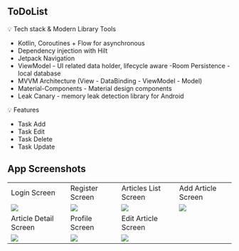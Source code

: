 ## ToDoList

💡 Tech stack & Modern Library Tools
- Kotlin, Coroutines + Flow for asynchronous
- Dependency injection with Hilt
- Jetpack Navigation
- ViewModel - UI related data holder, lifecycle aware
-Room Persistence - local database
- MVVM Architecture (View - DataBinding - ViewModel - Model)
- Material-Components - Material design components
- Leak Canary - memory leak detection library for Android

💡 Features
- Task Add
- Task Edit
- Task Delete
- Task Update

## App Screenshots
<table>
  <tbody><tr>
    <td>Login Screen</td>
     <td>Register Screen</td>
     <td>Articles List Screen</td>
     <td>Add Article Screen</td>
  </tr>
  <tr>
    <td valign="top"><a target="_blank" rel="noopener noreferrer" href="https://github.com/jbsolutions2008/Medium_Clone_Conduit/blob/pratap/results/1.PNG"><img src="https://github.com/jbsolutions2008/Medium_Clone_Conduit/raw/pratap/results/1.PNG" style="max-width: 100%;"></a></td>
    <td valign="top"><a target="_blank" rel="noopener noreferrer" href="https://github.com/jbsolutions2008/Medium_Clone_Conduit/blob/pratap/results/2.PNG"><img src="https://github.com/jbsolutions2008/Medium_Clone_Conduit/raw/pratap/results/2.PNG" style="max-width: 100%;"></a></td>
    <td valign="top"><a target="_blank" rel="noopener noreferrer" href="https://github.com/jbsolutions2008/Medium_Clone_Conduit/blob/pratap/results/3.PNG"><img src="https://github.com/jbsolutions2008/Medium_Clone_Conduit/raw/pratap/results/3.PNG" style="max-width: 100%;"></a></td>
     <td valign="top"><a target="_blank" rel="noopener noreferrer" href="https://github.com/jbsolutions2008/Medium_Clone_Conduit/blob/pratap/results/4.PNG"><img src="https://github.com/jbsolutions2008/Medium_Clone_Conduit/raw/pratap/results/4.PNG" style="max-width: 100%;"></a></td>
  </tr>
    <tr>
    <td>Article Detail Screen</td>
     <td>Profile Screen</td>
     <td>Edit Article Screen</td>
  </tr>
   <tr>
    <td valign="top"><a target="_blank" rel="noopener noreferrer" href="https://github.com/jbsolutions2008/Medium_Clone_Conduit/blob/pratap/results/5.PNG"><img src="https://github.com/jbsolutions2008/Medium_Clone_Conduit/raw/pratap/results/5.PNG" style="max-width: 100%;"></a></td>
    <td valign="top"><a target="_blank" rel="noopener noreferrer" href="https://github.com/jbsolutions2008/Medium_Clone_Conduit/blob/pratap/results/6.PNG"><img src="https://github.com/jbsolutions2008/Medium_Clone_Conduit/raw/pratap/results/6.PNG" style="max-width: 100%;"></a></td>
    <td valign="top"><a target="_blank" rel="noopener noreferrer" href="https://github.com/jbsolutions2008/Medium_Clone_Conduit/blob/pratap/results/7.PNG"><img src="https://github.com/jbsolutions2008/Medium_Clone_Conduit/raw/pratap/results/7.PNG" style="max-width: 100%;"></a></td>
  </tr>
  </tbody></table>
